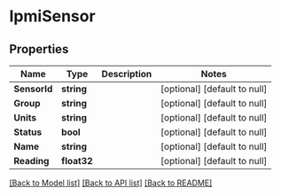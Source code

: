# IpmiSensor

## Properties
Name | Type | Description | Notes
------------ | ------------- | ------------- | -------------
**SensorId** | **string** |  | [optional] [default to null]
**Group** | **string** |  | [optional] [default to null]
**Units** | **string** |  | [optional] [default to null]
**Status** | **bool** |  | [optional] [default to null]
**Name** | **string** |  | [optional] [default to null]
**Reading** | **float32** |  | [optional] [default to null]

[[Back to Model list]](../README.md#documentation-for-models) [[Back to API list]](../README.md#documentation-for-api-endpoints) [[Back to README]](../README.md)


